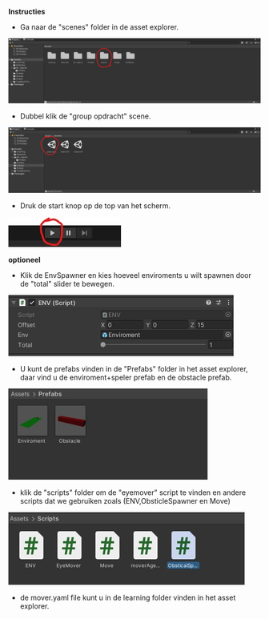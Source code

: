 **Instructies**

- Ga naar de &quot;scenes&quot; folder in de asset explorer.

![scenes](ReadmeImages/Scenes.jpg)
- Dubbel klik de &quot;group opdracht&quot; scene.

![opdracht](ReadmeImages/Opdracht.jpg)
- Druk de start knop op de top van het scherm.

![start](ReadmeImages/Start.jpg)

**optioneel**
- Klik de EnvSpawner en kies hoeveel enviroments u wilt spawnen door de "total" slider te bewegen.

![total](ReadmeImages/TotalSlider.jpg)
- U kunt de prefabs vinden in de "Prefabs" folder in het asset explorer, daar vind u de enviroment+speler prefab en de obstacle prefab.

![prefabs](ReadmeImages/Prefabs.jpg)
- klik de "scripts" folder om de "eyemover" script te vinden en andere scripts dat we gebruiken zoals (ENV,ObsticleSpawner en Move)

![scripts](ReadmeImages/Scripts.jpg)
- de mover.yaml file kunt u in de learning folder vinden in het asset explorer.